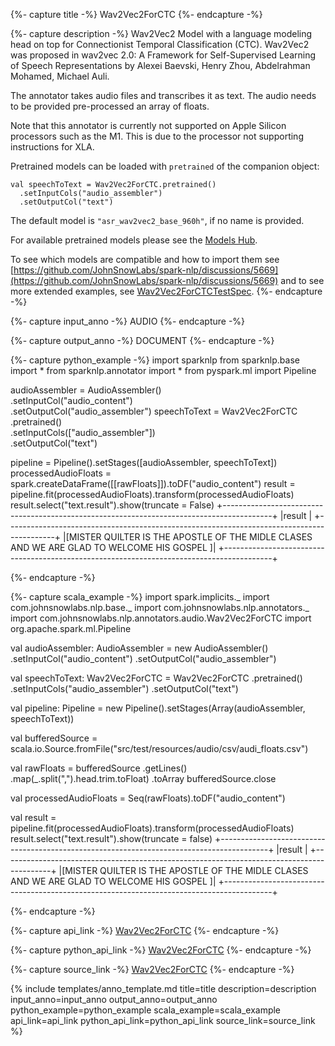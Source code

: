 {%- capture title -%}
Wav2Vec2ForCTC
{%- endcapture -%}

{%- capture description -%}
Wav2Vec2 Model with a language modeling head on top for Connectionist Temporal Classification
(CTC). Wav2Vec2 was proposed in wav2vec 2.0: A Framework for Self-Supervised Learning of
Speech Representations by Alexei Baevski, Henry Zhou, Abdelrahman Mohamed, Michael Auli.

The annotator takes audio files and transcribes it as text. The audio needs to be provided
pre-processed an array of floats.

Note that this annotator is currently not supported on Apple Silicon processors such as the
M1. This is due to the processor not supporting instructions for XLA.

Pretrained models can be loaded with `pretrained` of the companion object:
```
val speechToText = Wav2Vec2ForCTC.pretrained()
  .setInputCols("audio_assembler")
  .setOutputCol("text")
```
The default model is `"asr_wav2vec2_base_960h"`, if no name is provided.

For available pretrained models please see the
[Models Hub](https://sparknlp.org/models).

To see which models are compatible and how to import them see
[https://github.com/JohnSnowLabs/spark-nlp/discussions/5669](https://github.com/JohnSnowLabs/spark-nlp/discussions/5669) and to see more extended
examples, see
[Wav2Vec2ForCTCTestSpec](https://github.com/JohnSnowLabs/spark-nlp/blob/master/src/test/scala/com/johnsnowlabs/nlp/annotators/audio/Wav2Vec2ForCTCTestSpec.scala).
{%- endcapture -%}

{%- capture input_anno -%}
AUDIO
{%- endcapture -%}

{%- capture output_anno -%}
DOCUMENT
{%- endcapture -%}

{%- capture python_example -%}
import sparknlp
from sparknlp.base import *
from sparknlp.annotator import *
from pyspark.ml import Pipeline

audioAssembler = AudioAssembler() \
    .setInputCol("audio_content") \
    .setOutputCol("audio_assembler")
speechToText = Wav2Vec2ForCTC \
    .pretrained() \
    .setInputCols(["audio_assembler"]) \
    .setOutputCol("text")

pipeline = Pipeline().setStages([audioAssembler, speechToText])
processedAudioFloats = spark.createDataFrame([[rawFloats]]).toDF("audio_content")
result = pipeline.fit(processedAudioFloats).transform(processedAudioFloats)
result.select("text.result").show(truncate = False)
+------------------------------------------------------------------------------------------+
|result                                                                                    |
+------------------------------------------------------------------------------------------+
|[MISTER QUILTER IS THE APOSTLE OF THE MIDLE CLASES AND WE ARE GLAD TO WELCOME HIS GOSPEL ]|
+------------------------------------------------------------------------------------------+

{%- endcapture -%}

{%- capture scala_example -%}
import spark.implicits._
import com.johnsnowlabs.nlp.base._
import com.johnsnowlabs.nlp.annotators._
import com.johnsnowlabs.nlp.annotators.audio.Wav2Vec2ForCTC
import org.apache.spark.ml.Pipeline

val audioAssembler: AudioAssembler = new AudioAssembler()
  .setInputCol("audio_content")
  .setOutputCol("audio_assembler")

val speechToText: Wav2Vec2ForCTC = Wav2Vec2ForCTC
  .pretrained()
  .setInputCols("audio_assembler")
  .setOutputCol("text")

val pipeline: Pipeline = new Pipeline().setStages(Array(audioAssembler, speechToText))

val bufferedSource =
  scala.io.Source.fromFile("src/test/resources/audio/csv/audi_floats.csv")

val rawFloats = bufferedSource
  .getLines()
  .map(_.split(",").head.trim.toFloat)
  .toArray
bufferedSource.close

val processedAudioFloats = Seq(rawFloats).toDF("audio_content")

val result = pipeline.fit(processedAudioFloats).transform(processedAudioFloats)
result.select("text.result").show(truncate = false)
+------------------------------------------------------------------------------------------+
|result                                                                                    |
+------------------------------------------------------------------------------------------+
|[MISTER QUILTER IS THE APOSTLE OF THE MIDLE CLASES AND WE ARE GLAD TO WELCOME HIS GOSPEL ]|
+------------------------------------------------------------------------------------------+

{%- endcapture -%}

{%- capture api_link -%}
[Wav2Vec2ForCTC](/api/com/johnsnowlabs/nlp/annotators/audio/Wav2Vec2ForCTC)
{%- endcapture -%}

{%- capture python_api_link -%}
[Wav2Vec2ForCTC](/api/python/reference/autosummary/sparknlp/annotator/audio/wav2vec2_for_ctc/index.html?highlight=wav2vec2forctc#python.sparknlp.annotator.audio.wav2vec2_for_ctc.Wav2Vec2ForCTC)
{%- endcapture -%}

{%- capture source_link -%}
[Wav2Vec2ForCTC](https://github.com/JohnSnowLabs/spark-nlp/tree/master/src/main/scala/com/johnsnowlabs/nlp/annotators/audio/Wav2Vec2ForCTC.scala)
{%- endcapture -%}

{% include templates/anno_template.md
title=title
description=description
input_anno=input_anno
output_anno=output_anno
python_example=python_example
scala_example=scala_example
api_link=api_link
python_api_link=python_api_link
source_link=source_link
%}